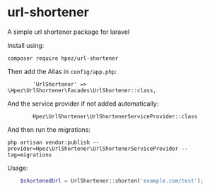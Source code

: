 # url-shortener

A simple url shortener package for laravel

Install using:
```
composer require hpez/url-shortener
```

Then add the Alias in `config/app.php`:
```        
        'UrlShortener' => \Hpez\UrlShortener\Facades\UrlShortener::class,
```

And the service provider if not added automatically:
```
        Hpez\UrlShortener\UrlShortenerServiceProvider::class
```

And then run the migrations:
```
php artisan vendor:publish --provider=Hpez\UrlShortener\UrlShortenerServiceProvider --tag=migrations        
```

Usage:
```php
    $shortenedUrl = UrlShortener::shorten('example.com/test');
```
